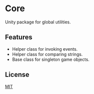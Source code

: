 # Core

Unity package for global utilities.

## Features
* Helper class for invoking events.
* Helper class for comparing strings.
* Base class for singleton game objects.

## License
[MIT](https://choosealicense.com/licenses/mit)
